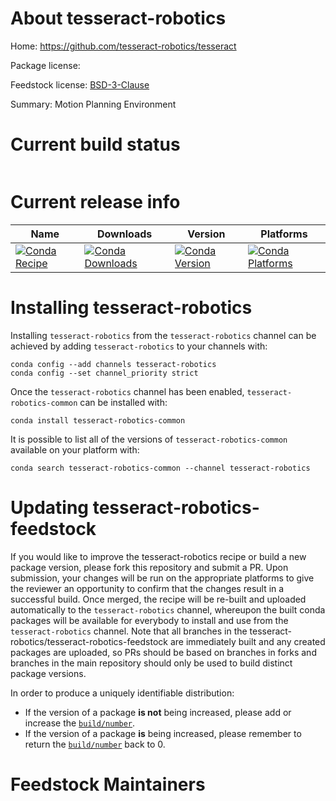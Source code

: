 About tesseract-robotics
========================

Home: https://github.com/tesseract-robotics/tesseract

Package license: 

Feedstock license: [BSD-3-Clause](https://github.com/tesseract-robotics/tesseract-robotics-feedstock/blob/master/LICENSE.txt)

Summary: Motion Planning Environment

Current build status
====================


<table>
</table>

Current release info
====================

| Name | Downloads | Version | Platforms |
| --- | --- | --- | --- |
| [![Conda Recipe](https://img.shields.io/badge/recipe-tesseract--robotics--common-green.svg)](https://anaconda.org/tesseract-robotics/tesseract-robotics-common) | [![Conda Downloads](https://img.shields.io/conda/dn/tesseract-robotics/tesseract-robotics-common.svg)](https://anaconda.org/tesseract-robotics/tesseract-robotics-common) | [![Conda Version](https://img.shields.io/conda/vn/tesseract-robotics/tesseract-robotics-common.svg)](https://anaconda.org/tesseract-robotics/tesseract-robotics-common) | [![Conda Platforms](https://img.shields.io/conda/pn/tesseract-robotics/tesseract-robotics-common.svg)](https://anaconda.org/tesseract-robotics/tesseract-robotics-common) |

Installing tesseract-robotics
=============================

Installing `tesseract-robotics` from the `tesseract-robotics` channel can be achieved by adding `tesseract-robotics` to your channels with:

```
conda config --add channels tesseract-robotics
conda config --set channel_priority strict
```

Once the `tesseract-robotics` channel has been enabled, `tesseract-robotics-common` can be installed with:

```
conda install tesseract-robotics-common
```

It is possible to list all of the versions of `tesseract-robotics-common` available on your platform with:

```
conda search tesseract-robotics-common --channel tesseract-robotics
```




Updating tesseract-robotics-feedstock
=====================================

If you would like to improve the tesseract-robotics recipe or build a new
package version, please fork this repository and submit a PR. Upon submission,
your changes will be run on the appropriate platforms to give the reviewer an
opportunity to confirm that the changes result in a successful build. Once
merged, the recipe will be re-built and uploaded automatically to the
`tesseract-robotics` channel, whereupon the built conda packages will be available for
everybody to install and use from the `tesseract-robotics` channel.
Note that all branches in the tesseract-robotics/tesseract-robotics-feedstock are
immediately built and any created packages are uploaded, so PRs should be based
on branches in forks and branches in the main repository should only be used to
build distinct package versions.

In order to produce a uniquely identifiable distribution:
 * If the version of a package **is not** being increased, please add or increase
   the [``build/number``](https://docs.conda.io/projects/conda-build/en/latest/resources/define-metadata.html#build-number-and-string).
 * If the version of a package **is** being increased, please remember to return
   the [``build/number``](https://docs.conda.io/projects/conda-build/en/latest/resources/define-metadata.html#build-number-and-string)
   back to 0.

Feedstock Maintainers
=====================


